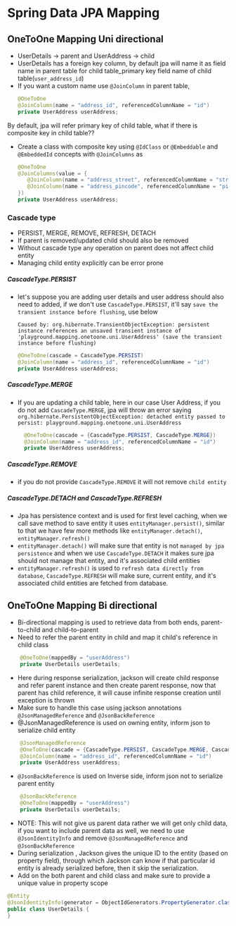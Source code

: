 # Spring Data JPA Mapping

## OneToOne Mapping Uni directional

- UserDetails -> parent and UserAddress -> child
- UserDetails has a foreign key column, by default jpa will name it as field name in parent table for child table_primary key field name of child table(`user_address_id`)
- If you want a custom name use `@JoinColumn` in parent table, 
    ```java
    @OneToOne
    @JoinColumn(name = "address_id", referencedColumnName = "id")
    private UserAddress userAddress;
    ```

By default, jpa will refer primary key of child table, what if there is composite key in child table?? 
- Create a class with composite key using `@IdClass` or `@Embeddable` and `@EmbeddedId` concepts with `@JoinColumns` as
    ```java
    @OneToOne
    @JoinColumns(value = {
       @JoinColumn(name = "address_street", referencedColumnName = "street"),
       @JoinColumn(name = "address_pincode", referencedColumnName = "pincode")
    })
    private UserAddress userAddress;
    ```

### Cascade type
- PERSIST, MERGE, REMOVE, REFRESH, DETACH
- If parent is removed/updated child should also be removed
- Without cascade type any operation on parent does not affect child entity
- Managing child entity explicitly can be error prone

##### CascadeType.PERSIST
- let's suppose you are adding user details and user address should also need to added, if we don't use `CascadeType.PERSIST`, it'll say `save the transient instance before flushing`, use below
    ```text
    Caused by: org.hibernate.TransientObjectException: persistent instance references an unsaved transient instance of 'playground.mapping.onetoone.uni.UserAddress' (save the transient instance before flushing)
    ```
    ```java
    @OneToOne(cascade = CascadeType.PERSIST)
    @JoinColumn(name = "address_id", referencedColumnName = "id")
    private UserAddress userAddress;
    ```
##### CascadeType.MERGE
- If you are updating a child table, here in our case User Address, if you do not add `CascadeType.MERGE`, jpa will throw an error saying <br/>
  `org.hibernate.PersistentObjectException: detached entity passed to persist: playground.mapping.onetoone.uni.UserAddress`
  ```java
    @OneToOne(cascade = {CascadeType.PERSIST, CascadeType.MERGE})
    @JoinColumn(name = "address_id", referencedColumnName = "id")
    private UserAddress userAddress;
  ```
##### CascadeType.REMOVE
- if you do not provide `CascadeType.REMOVE` it will not remove `child entity`

##### CascadeType.DETACH and CascadeType.REFRESH
- Jpa has persistence context and is used for first level caching, when we call save method to save entity it uses `entityManager.persist()`, similar to that we have few more methods like `entityManager.detach()`, `entityManager.refresh()`
- `entityManager.detach()` will make sure that entity is not `managed by jpa persistence` and when we use `CascadeType.DETACH` it makes sure jpa should not manage that entity, and it's associated child entities
- `entityManager.refresh()` is used to `refresh data directly from database`, `CascadeType.REFRESH` will make sure, current entity, and it's associated child entities are fetched from database.

## OneToOne Mapping Bi directional
- Bi-directional mapping is used to retrieve data from both ends, parent-to-child and child-to-parent
- Need to refer the parent entity in child and map it child's reference in child class
```java
    @OneToOne(mappedBy = "userAddress")
    private UserDetails userDetails;
```
- Here during response serialization, jackson will create child response and refer parent instance and then create parent response, now that parent has child reference, it will cause infinite response creation until exception is thrown
- Make sure to handle this case using jackson annotations `@JsonManagedReference` and `@JsonBackReference`
- @JsonManagedReference is used on owning entity, inform json to serialize child entity
```java
    @JsonManagedReference
    @OneToOne(cascade = {CascadeType.PERSIST, CascadeType.MERGE, CascadeType.REMOVE})
    @JoinColumn(name = "address_id", referencedColumnName = "id")
    private UserAddress userAddress;
```
- `@JsonBackReference` is used on Inverse side, inform json not to serialize parent entity
```java
    @JsonBackReference
    @OneToOne(mappedBy = "userAddress")
    private UserDetails userDetails;
```
- NOTE: This will not give us parent data rather we will get only child data, if you want to include parent data as well, we need to use `@JsonIdentityInfo` and remove `@JsonManagedReference` and `@JsonBackReference`
- During serialization , Jackson gives the unique ID to the entity (based on property field), through which Jackson can know if that particular id entity is already serialized before, then it skip the serialization.
- Add on the both parent and child class and make sure to provide a unique value in property scope
```java
@Entity
@JsonIdentityInfo(generator = ObjectIdGenerators.PropertyGenerator.class, property = "id")
public class UserDetails {
}
```





























